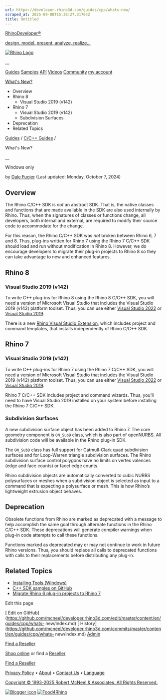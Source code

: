 ```yaml
---
url: https://developer.rhino3d.com/guides/cpp/whats-new/
scraped_at: 2025-09-08T15:38:27.317042
title: Untitled
---
```


[RhinoDeveloper®](/)

[design, model, present, analyze, realize...](/)

[![Rhino Logo](https://developer.rhino3d.com/images/rhinodevlogo.png)](/)

__

[Guides](https://developer.rhino3d.com/guides)
[Samples](https://developer.rhino3d.com/samples)
[API](https://developer.rhino3d.com/api)
[Videos](https://developer.rhino3d.com/videos)
[Community](https://discourse.mcneel.com/c/rhino-developer) [my account
](https://www.rhino3d.com/my-account/ "Manage your account, licenses, and
teams")

[What's New?](https://developer.rhino3d.com/guides/cpp/whats-new/)

  * Overview
  * Rhino 8
    * Visual Studio 2019 (v142)
  * Rhino 7
    * Visual Studio 2019 (v142)
    * Subdivision Surfaces
  * Deprecation
  * Related Topics

[Guides](https://developer.rhino3d.com/en/guides/) / [C/C++
Guides](https://developer.rhino3d.com/en/guides/cpp/) /

What's New?

__

Windows only

by [Dale Fugier](https://discourse.mcneel.com/u/dale/) (Last updated: Monday,
October 7, 2024)

## Overview

The Rhino C/C++ SDK is _not_ an abstract SDK. That is, the native classes and
functions that are made available in the SDK are also used internally by
Rhino. Thus, when the signatures of classes or functions change, all
developers, both internal and external, are required to modify their source
code to accommodate for the change.

For this reason, the Rhino C/C++ SDK was _not_ broken between Rhino 6, 7 and
8. Thus, plug-ins written for Rhino 7 using the Rhino 7 C/C++ SDK should load
and run without modification in Rhino 8. However, we do encourage developers
to migrate their plug-in projects to Rhino 8 so they can take advantage to new
and enhanced features.

## Rhino 8

### Visual Studio 2019 (v142)

To write C++ plug-ins for Rhino 8 using the Rhino 8 C/C++ SDK, you will need a
version of Microsoft Visual Studio that includes the Visual Studio 2019 (v142)
platform toolset. Thus, you can use either [Visual Studio
2022](https://visualstudio.microsoft.com/downloads/) or [Visual Studio
2019](https://visualstudio.microsoft.com/vs/older-downloads/).

There is a new [Rhino Visual Studio
Extension](https://github.com/mcneel/RhinoVisualStudioExtensions/releases),
which includes project and command templates, that installs independently of
Rhino C/C++ SDK.

## Rhino 7

### Visual Studio 2019 (v142)

To write C++ plug-ins for Rhino 7 using the Rhino 7 C/C++ SDK, you will need a
version of Microsoft Visual Studio that includes the Visual Studio 2019 (v142)
platform toolset. Thus, you can use either [Visual Studio
2022](https://visualstudio.microsoft.com/downloads/) or [Visual Studio
2019](https://visualstudio.microsoft.com/vs/older-downloads/).

Rhino 7 C/C++ SDK includes project and command wizards. Thus, you’ll need to
have Visual Studio 2019 installed on your system before installing the Rhino 7
C/C++ SDK.

### Subdivision Surfaces

A new subdivision surface object has been added to Rhino 7. The core geometry
component is `ON_SubD` class, which is also part of openNURBS. All subdivision
code will be available in the Rhino plug-in SDK.

The `ON_SubD` class has full support for Catmull-Clark quad subdivision
surfaces and for Loop-Warren triangle subdivision surfaces. The Rhino
subdivision surface control polygons have no limits on vertex valences (edge
and face counts) or facet edge counts.

Rhino subdivision objects are automatically converted to cubic NURBS
polysurfaces or meshes when a subdivision object is selected as input to a
command that is expecting a polysurface or mesh. This is how Rhino’s
lightweight extrusion object behaves.

## Deprecation

Obsolete functions from Rhino are marked as deprecated with a message to help
accomplish the same goal through alternate functions in the Rhino C/C++ SDK.
These deprecations will generate compiler warnings when plug-in code attempts
to call these functions.

Functions marked as deprecated may or may not continue to work in future Rhino
versions. Thus, you should replace all calls to deprecated functions with
calls to their replacements before distributing any plug-in.

## Related Topics

  * [Installing Tools (Windows)](https://developer.rhino3d.com/guides/cpp/installing-tools-windows/)
  * [C++ SDK samples on GitHub](https://github.com/mcneel/rhino-developer-samples)
  * [Migrate Rhino 6 plug-in projects to Rhino 7](https://developer.rhino3d.com/guides/cpp/migrate-your-plugin-windows/)

Edit this page

[ Edit on
GitHub](https://github.com/mcneel/developer.rhino3d.com/edit/master/content/en/guides/cpp/whats-
new/index.md) [
History](https://github.com/mcneel/developer.rhino3d.com/commits/master/content/en/guides/cpp/whats-
new/index.md) [ Admin](https://developer.rhino3d.com/admin)

[Find a Reseller](https://www.rhino3d.com/sales)

[Shop online](https://www.rhino3d.com/store) or find a
[Reseller](https://www.rhino3d.com/sales)

[Find a Reseller](https://www.rhino3d.com/sales)

[Privacy Policy](https://www.rhino3d.com/privacy) •
[About](https://www.rhino3d.com/mcneel/about) • [Contact
Us](https://www.rhino3d.com/mcneel/contact) • [
Language](https://www.rhino3d.com/language "Change to a different region or
language")

[Copyright © 1993-2025 Robert McNeel & Associates. All Rights
Reserved.](https://www.rhino3d.com/mcneel/about)

[](https://www.facebook.com/McNeelRhinoceros/)
[](https://twitter.com/bobmcneel) [](https://www.linkedin.com/groups/75313/)
[](https://www.youtube.com/user/RhinoGuide/videos) [](https://vimeo.com/rhino)
[![Blogger
icon](https://developer.rhino3d.com/images/blogger.svg)](http://blog.rhino3d.com/)
[![Food4Rhino](https://developer.rhino3d.com/images/f4r_icon_01.svg)](https://www.food4rhino.com)

